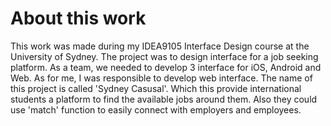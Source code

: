 # About this work
This work was made during my IDEA9105 Interface Design course at the University of Sydney. The project was to design interface for a job
seeking platform. As a team, we needed to develop 3 interface for iOS, Android and Web. As for me, I was responsible to develop web interface.
The name of this project is called 'Sydney Casusal'. Which this provide international students a platform to find the available jobs around 
them. Also they could use 'match' function to easily connect with employers and employees.
